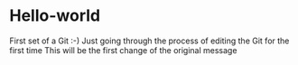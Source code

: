 # Hello-world
First set of a Git :-)
Just going through the process of editing the Git for the first time
This will be the first change of the original message
